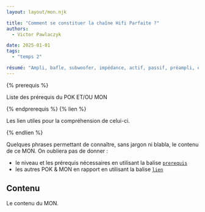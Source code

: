 ```yaml
---
layout: layout/mon.njk

title: "Comment se constituer la chaîne Hifi Parfaite ?"
authors:
  - Victor Pawlaczyk

date: 2025-01-01
tags: 
  - "temps 2"

résumé: "Ampli, bafle, subwoofer, impédance, actif, passif, préampli, etc. Vous êtes perdus ? Moi aussi, mais plus pour longtemps"
---
```


{% prerequis %}

Liste des prérequis du POK ET/OU MON

{% endprerequis %}
{% lien %}

Les lien utiles pour la compréhension de celui-ci.

{% endlien %}

Quelques phrases permettant de connaître, sans jargon ni blabla, le contenu de ce MON. On oubliera pas de donner :

- le niveau et les prérequis nécessaires en utilisant la balise [`prerequis`](/cs/contribuer-au-site/#prerequis)
- les autres POK & MON en rapport en utilisant la balise [`lien`](/cs/contribuer-au-site/#lien)

## Contenu

Le contenu du MON.
